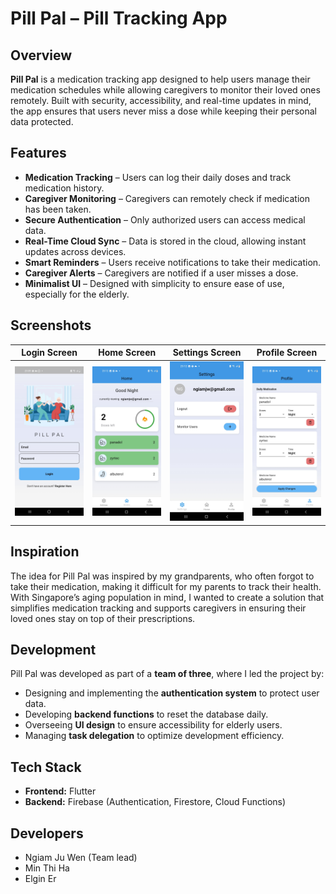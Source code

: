 # Pill Pal – Pill Tracking App  

## Overview  
**Pill Pal** is a medication tracking app designed to help users manage their medication schedules while allowing caregivers to monitor their loved ones remotely. Built with security, accessibility, and real-time updates in mind, the app ensures that users never miss a dose while keeping their personal data protected.  

## Features  
- **Medication Tracking** – Users can log their daily doses and track medication history.  
- **Caregiver Monitoring** – Caregivers can remotely check if medication has been taken.  
- **Secure Authentication** – Only authorized users can access medical data.  
- **Real-Time Cloud Sync** – Data is stored in the cloud, allowing instant updates across devices.  
- **Smart Reminders** – Users receive notifications to take their medication.  
- **Caregiver Alerts** – Caregivers are notified if a user misses a dose.  
- **Minimalist UI** – Designed with simplicity to ensure ease of use, especially for the elderly.

## Screenshots  

| Login Screen  | Home Screen | Settings Screen | Profile Screen |
|--------------|------------|----------------|---------------|
| ![Login](login.jpg) | ![Home](home.jpg) | ![Settings](settings.jpg) | ![Profile](profile.jpg) |  

## Inspiration  
The idea for Pill Pal was inspired by my grandparents, who often forgot to take their medication, making it difficult for my parents to track their health. With Singapore’s aging population in mind, I wanted to create a solution that simplifies medication tracking and supports caregivers in ensuring their loved ones stay on top of their prescriptions.  

## Development  
Pill Pal was developed as part of a **team of three**, where I led the project by:  
- Designing and implementing the **authentication system** to protect user data.  
- Developing **backend functions** to reset the database daily.  
- Overseeing **UI design** to ensure accessibility for elderly users.  
- Managing **task delegation** to optimize development efficiency.  

## Tech Stack  
- **Frontend:** Flutter  
- **Backend:** Firebase (Authentication, Firestore, Cloud Functions)

## Developers
- Ngiam Ju Wen (Team lead)
- Min Thi Ha
- Elgin Er
